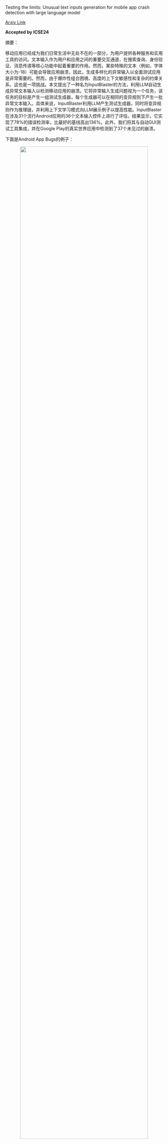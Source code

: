Testing the limits: Unusual text inputs generation for mobile app crash detection with large language model

[Arxiv Link](https://arxiv.org/pdf/2310.15657.pdf)

**Accepted by ICSE24**

摘要：

移动应用已经成为我们日常生活中无处不在的一部分，为用户提供各种服务和实用工具的访问。文本输入作为用户和应用之间的重要交互通道，在搜索查询、身份验证、消息传递等核心功能中起着重要的作用。然而，某些特殊的文本（例如，字体大小为-18）可能会导致应用崩溃，因此，生成多样化的异常输入以全面测试应用是非常需要的。然而，由于爆炸性组合困境、高度的上下文敏感性和复杂的约束关系，这也是一项挑战。本文提出了一种名为InputBlaster的方法，利用LLM自动生成异常文本输入以检测移动应用的崩溃。它将异常输入生成问题视为一个任务，该任务的目标是产生一组测试生成器，每个生成器可以在相同的变异规则下产生一批异常文本输入。具体来说，InputBlaster利用LLM产生测试生成器，同时将变异规则作为推理链，并利用上下文学习模式向LLM展示例子以提高性能。InputBlaster在涉及31个流行Android应用的36个文本输入控件上进行了评估，结果显示，它实现了78%的错误检测率，比最好的基线高出136%。此外，我们将其与自动GUI测试工具集成，并在Google Play的真实世界应用中检测到了37个未见过的崩溃。

下面是Android App Bugs的例子：

<div style="text-align: center;">
    <img src="../../../assets/InputBlaster/bugs.png" width="90%">
</div>

这些Bug其实和复杂的约束关系相关，我们总结了各种约束关系的类别，包括组件内部、组件之间的多种约束：

<div style="text-align: center;">
    <img src="../../../assets/InputBlaster/constrains.png" width="50%">
</div>

下面是InputBlaster的架构图：

<div style="text-align: center;">
    <img src="../../../assets/InputBlaster/overview.png" width="90%">
</div>

下面演示了InputBlaster的工作示例：

<div style="text-align: center;">
    <img src="../../../assets/InputBlaster/how2work.png" width="50%">
</div>

下面是InputBlaster的一个输出例子：

<div style="text-align: center;">
    <img src="../../../assets/InputBlaster/output.png" width="50%">
</div>